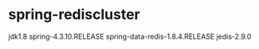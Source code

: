 # spring-rediscluster

jdk1.8  spring-4.3.10.RELEASE  spring-data-redis-1.8.4.RELEASE  jedis-2.9.0 
